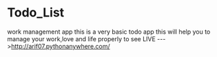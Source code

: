 # Todo_List
work management app
this is a very basic todo app
this will help you to manage your work,love and life properly
to see LIVE --->http://arif07.pythonanywhere.com/

